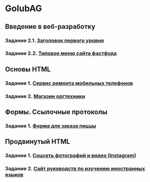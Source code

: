 # GolubAG
## Введение в веб-разработку
### Задание 2.1. [Заголовок первого уровня](https://github.com/AdukarIT/GolubAG/tree/master/homework_1)
### Задание 2.2. [Типовое меню сайта фастфуда](https://github.com/AdukarIT/GolubAG/tree/master/homework_1)
## Основы HTML
### Задание 1. [Сервис ремонта мобильных телефонов](https://github.com/AdukarIT/GolubAG/tree/master/homework_2/homework_2.1)
### Задание 2. [Магазин оргтехники](https://github.com/AdukarIT/GolubAG/tree/master/homework_2/homework_2.2)
## Формы. Ссылочные протоколы
### Задание 1. [Форма для заказа пиццы](https://github.com/AdukarIT/GolubAG/tree/master/practice_forms)
## Продвинутый HTML
### Задание 1. [Соцсеть фотографий и видео (Instagram)](https://github.com/AdukarIT/GolubAG/tree/master/homework_3/homework_3.1)
### Задание 2. [Сайт руководств по изучению иностранных языков](https://github.com/AdukarIT/GolubAG/tree/master/homework_3/homework_3.2)